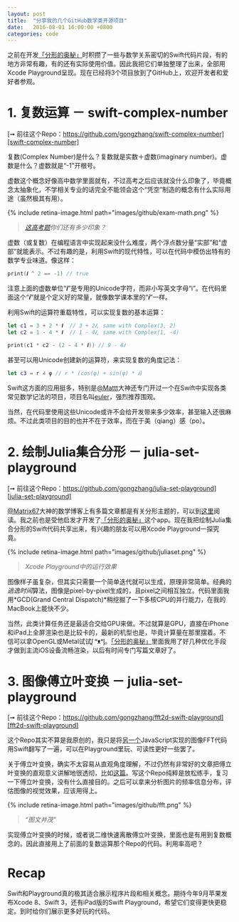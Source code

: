```yaml
---
layout: post
title:  "分享我的几个GitHub数学类开源项目"
date:   2016-08-01 16:00:00 +0800
categories: code
---
```


之前在开发[「分形的奥秘」][appstore-link]时积攒了一些与数学关系密切的Swift代码片段，有的地方非常有趣，有的还有实际使用价值。因此我把它们单独整理了出来，全部用Xcode Playground呈现。现在已经将3个项目放到了GitHub上，欢迎开发者和爱好者参观。

# 1. 复数运算 － swift-complex-number

[➞ 前往这个Repo：https://github.com/gongzhang/swift-complex-number][swift-complex-number]

复数(Complex Number)是什么？复数就是实数＋虚数(imaginary number)。虚数是什么？虚数就是“-1”开根号。

虚数这个概念好像高中数学里面就有，不过高考之后应该就没什么印象了，毕竟概念太抽象化，不学相关专业的话完全不能领会这个“凭空”制造的概念有什么实际用途（虽然极其有用）。

{% include retina-image.html path="images/github/exam-math.png" %}

> *[这高考题][exam]你们还有多少印象？*

虚数（或复数）在编程语言中实现起来没什么难度，两个浮点数分量“实部”和“虚部”就能表示。不过有趣的是，利用Swift的现代特性，可以在代码中模仿出特有的数学专业味道。像这样：

```swift
print(𝒊 ^ 2 == -1) // true
```

注意上面的虚数单位“𝒊”是专用的Unicode字符，而非小写英文字母“i”。在代码里面这个“𝒊”就是个定义好的常量，就像数学课本里的“𝒊”一样。

利用Swift的运算符重载特性，可以实现复数的基本运算：

```swift
let c1 = 3 + 2 * 𝒊  // 3 + 2𝒊, same with Complex(3, 2)
let c2 = 1 - 4 * 𝒊  // 1 - 4𝒊, same with Complex(1, -4)

print(c1 * c2 - (2 - 4 * 𝒊)) // 9 - 6𝒊
```

甚至可以用Unicode创建新的运算符，来实现复数的角度记法：

```swift
let c3 = r ∠ φ // r * (cos(φ) + sin(φ) * 𝒊)
```

Swift这方面的应用挺多，特别是[@Mattt][mattt]大神还专门开过一个在Swift中实现各类常见数学记法的项目，项目名叫[euler][euler]，强烈推荐围观。

当然，在代码里使用这些Unicode或许不会给开发带来多少效率，甚至输入还很麻烦。不过此类项目的目的也并不在于效率，而在于美（qiang）感（po）。

# 2. 绘制Julia集合分形 － julia-set-playground

[➞ 前往这个Repo：https://github.com/gongzhang/julia-set-playground][julia-set-playground]

[@Matrix67][matrix67]大神的数学博客上有多篇文章都是有关分形主题的，可以到[这里][matrix67-fractal]阅读。我之前也是受他启发才开发了[「分形的奥秘」][appstore-link]这个app。现在我把绘制Julia集合分形的Swift代码共享出来，有兴趣的朋友可以用Xcode Playground一探究竟。

{% include retina-image.html path="images/github/juliaset.png" %}

> *Xcode Playground中的运行效果*

图像样子虽复杂，但其实只需要一个简单迭代就可以生成，原理非常简单。经典的*逃逸时间*算法，图像是pixel-by-pixel生成的，且pixel之间相互独立。代码里面我用*GCD(Grand Central Dispatch)*稍挖掘了一下多核CPU的并行能力，在我的MacBook上能快不少。

当然，此类计算任务还是最适合交给GPU来做。不过就算是GPU，直接在iPhone和iPad上全屏渲染也是比较卡的，最新的机型也是，毕竟计算量在那里摆着。不信可以拿OpenGL或Metal试试ᶘ ᵒᴥᵒᶅ。[「分形的奥秘」][appstore-link]里面我用了好几种优化手段才做到主流iOS设备流畅渲染，以后有时间专门写篇文章好了。

# 3. 图像傅立叶变换 － julia-set-playground

[➞ 前往这个Repo：https://github.com/gongzhang/fft2d-swift-playground][fft2d-swift-playground]

这个Repo其实不算是我原创的，我只是将[另一个][js-fft]JavaScript实现的图像FFT代码用Swift翻写了一遍，可以在Playground里玩、可读性更好一些罢了。

关于傅立叶变换，确实不太容易从直观角度理解，不过仍然有非常好的文章把傅立叶变换的直观意义讲解地很透彻，比如[这篇][fourier-zhihu]。写这个Repo纯粹是放松练手，复习一下傅立叶变换，没有什么直接目的。之后可以拿来分析图片的频率信息分布，评估图像的视觉效果，应该用得上。

{% include retina-image.html path="images/github/fft.png" %}

> *“图文并茂”*

实现傅立叶变换的时候，或者说二维快速离散傅立叶变换，里面也是有用到复数概念的。因此直接用上了前面的复数运算那个Repo的代码。利用率高吧？

# Recap

Swift和Playground真的极其适合展示程序片段和相关概念。期待今年9月苹果发布Xcode 8、Swift 3，还有iPad版的Swift Playground，希望它们变得更快更稳定。到时给你们展示更多好玩的代码。

[appstore-link]: https://itunes.apple.com/app/id1086527481
[swift-complex-number]: https://github.com/gongzhang/swift-complex-number
[exam]: http://wenku.baidu.com/link?url=RcsY3-YrIU5ENgcniZlQu_kcRfPBhO_1V1P71BS-JuSTR6CAcjiniVqZIpFj6uU0CPlm5gXCtidJMvhy14g1PGWYQWPYN-A9dpvlNqbehY_
[mattt]: https://github.com/mattt
[euler]: https://github.com/mattt/Euler
[julia-set-playground]: https://github.com/gongzhang/julia-set-playground
[matrix67]: http://www.matrix67.com
[matrix67-fractal]: http://www.matrix67.com/blog/archives/tag/分形
[fft2d-swift-playground]: https://github.com/gongzhang/fft2d-swift-playground
[js-fft]: https://github.com/turbomaze/JS-Fourier-Image-Analysis
[fourier-zhihu]: http://daily.zhihu.com/story/3939307